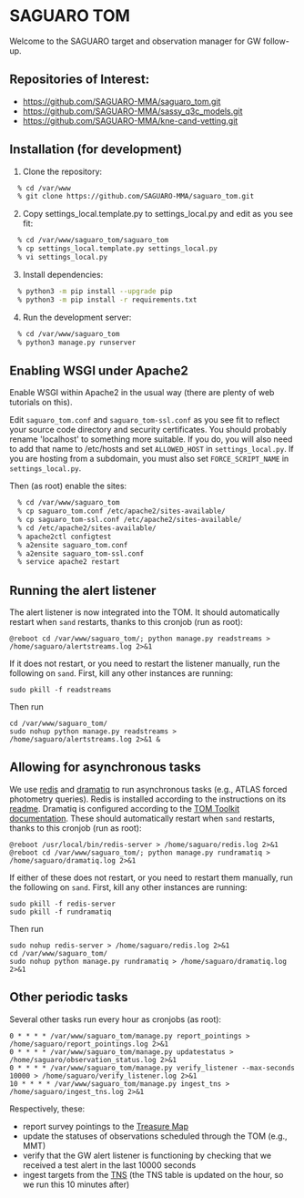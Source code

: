 # SAGUARO TOM #

Welcome to the SAGUARO target and observation manager for GW follow-up.

## Repositories of Interest:

  * https://github.com/SAGUARO-MMA/saguaro_tom.git
  * https://github.com/SAGUARO-MMA/sassy_q3c_models.git
  * https://github.com/SAGUARO-MMA/kne-cand-vetting.git

## Installation (for development)

 1. Clone the repository:

  ```bash
    % cd /var/www
    % git clone https://github.com/SAGUARO-MMA/saguaro_tom.git
  ```

 2. Copy settings_local.template.py to settings_local.py and edit as you see fit:

  ```bash
    % cd /var/www/saguaro_tom/saguaro_tom
    % cp settings_local.template.py settings_local.py
    % vi settings_local.py
  ```

  3. Install dependencies:

  ```bash
    % python3 -m pip install --upgrade pip
    % python3 -m pip install -r requirements.txt
  ```

  4. Run the development server:

  ```bash
    % cd /var/www/saguaro_tom
    % python3 manage.py runserver
  ```

## Enabling WSGI under Apache2

Enable WSGI within Apache2 in the usual way (there are plenty of web tutorials on this).

Edit `saguaro_tom.conf` and `saguaro_tom-ssl.conf` as you see fit to reflect your source
code directory and security certificates. You should probably rename 'localhost' to something
more suitable. If you do, you will also need to add that name to /etc/hosts and set 
`ALLOWED_HOST` in `settings_local.py`. If you are hosting from a subdomain, you must also set
`FORCE_SCRIPT_NAME` in `settings_local.py`. 


Then (as root) enable the sites:

  ```bash
    % cd /var/www/saguaro_tom
    % cp saguaro_tom.conf /etc/apache2/sites-available/
    % cp saguaro_tom-ssl.conf /etc/apache2/sites-available/
    % cd /etc/apache2/sites-available/
    % apache2ctl configtest
    % a2ensite saguaro_tom.conf
    % a2ensite saguaro_tom-ssl.conf
    % service apache2 restart
  ```

## Running the alert listener
The alert listener is now integrated into the TOM. It should automatically restart when `sand` restarts, thanks to this cronjob (run as root):
```
@reboot cd /var/www/saguaro_tom/; python manage.py readstreams > /home/saguaro/alertstreams.log 2>&1
```

If it does not restart, or you need to restart the listener manually, run the following on `sand`. First, kill any other instances are running:
```
sudo pkill -f readstreams
```

Then run
```
cd /var/www/saguaro_tom/
sudo nohup python manage.py readstreams > /home/saguaro/alertstreams.log 2>&1 &
```

## Allowing for asynchronous tasks
We use [redis](https://redis.io) and [dramatiq](https://dramatiq.io) to run asynchronous tasks (e.g., ATLAS forced photometry queries).
Redis is installed according to the instructions on its [readme](https://github.com/redis/redis).
Dramatiq is configured according to the [TOM Toolkit documentation](https://tom-toolkit.readthedocs.io/en/stable/managing_data/forced_photometry.html#configuring-your-tom-to-serve-tasks-asynchronously).
These should automatically restart when `sand` restarts, thanks to this cronjob (run as root):
```
@reboot /usr/local/bin/redis-server > /home/saguaro/redis.log 2>&1
@reboot cd /var/www/saguaro_tom/; python manage.py rundramatiq > /home/saguaro/dramatiq.log 2>&1
```

If either of these does not restart, or you need to restart them manually, run the following on `sand`. First, kill any other instances are running:
```
sudo pkill -f redis-server
sudo pkill -f rundramatiq
```

Then run
```
sudo nohup redis-server > /home/saguaro/redis.log 2>&1
cd /var/www/saguaro_tom/
sudo nohup python manage.py rundramatiq > /home/saguaro/dramatiq.log 2>&1
```

## Other periodic tasks
Several other tasks run every hour as cronjobs (as root):
```
0 * * * * /var/www/saguaro_tom/manage.py report_pointings > /home/saguaro/report_pointings.log 2>&1
0 * * * * /var/www/saguaro_tom/manage.py updatestatus > /home/saguaro/observation_status.log 2>&1
0 * * * * /var/www/saguaro_tom/manage.py verify_listener --max-seconds 10000 > /home/saguaro/verify_listener.log 2>&1
10 * * * * /var/www/saguaro_tom/manage.py ingest_tns > /home/saguaro/ingest_tns.log 2>&1
```

Respectively, these:
- report survey pointings to the [Treasure Map](https://treasuremap.space)
- update the statuses of observations scheduled through the TOM (e.g., MMT)
- verify that the GW alert listener is functioning by checking that we received a test alert in the last 10000 seconds
- ingest targets from the [TNS](https://wis-tns.org) (the TNS table is updated on the hour, so we run this 10 minutes after)

